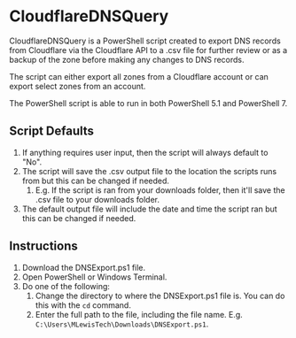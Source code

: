 <h1>CloudflareDNSQuery</h1>

CloudflareDNSQuery is a PowerShell script created to export DNS records from Cloudflare via the Cloudflare API to a .csv file for further review or as a backup of the zone before making any changes to DNS records.

The script can either export all zones from a Cloudflare account or can export select zones from an account.

The PowerShell script is able to run in both PowerShell 5.1 and PowerShell 7.

<h2>Script Defaults</h2>

1. If anything requires user input, then the script will always default to "No".
2. The script will save the .csv output file to the location the scripts runs from but this can be changed if needed.
    1. E.g. If the script is ran from your downloads folder, then it'll save the .csv file to your downloads folder.
3. The default output file will include the date and time the script ran but this can be changed if needed.

<h2>Instructions</h2>

1. Download the DNSExport.ps1 file.
2. Open PowerShell or Windows Terminal.
3. Do one of the following:
    1. Change the directory to where the DNSExport.ps1 file is. You can do this with the `cd` command.
    2. Enter the full path to the file, including the file name. E.g. `C:\Users\MLewisTech\Downloads\DNSExport.ps1`.
